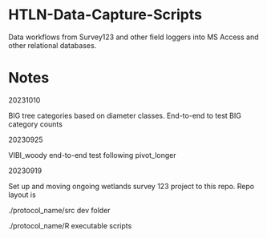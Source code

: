 # HTLN-Data-Capture-Scripts

Data workflows from Survey123 and other field loggers into MS Access and other relational databases.

# Notes

20231010

BIG tree categories based on diameter classes. End-to-end to test BIG category counts



20230925

VIBI_woody end-to-end test following pivot_longer

20230919

Set up and moving ongoing wetlands survey 123 project to this repo. Repo layout is

./protocol_name/src                dev folder

./protocol_name/R                  executable scripts



